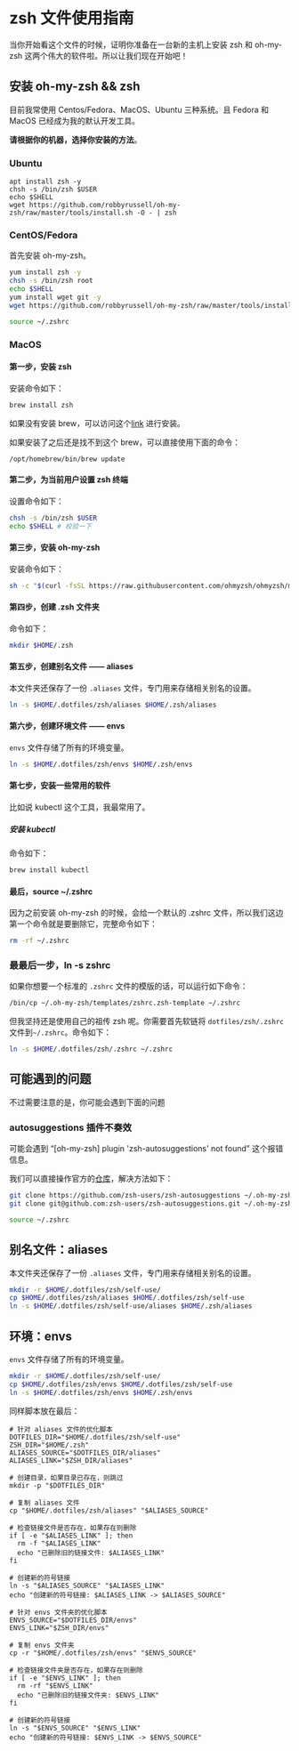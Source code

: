 # zsh 文件使用指南

当你开始看这个文件的时候，证明你准备在一台新的主机上安装 zsh 和 oh-my-zsh 这两个伟大的软件啦。所以让我们现在开始吧！

## 安装 oh-my-zsh && zsh

目前我常使用 Centos/Fedora、MacOS、Ubuntu 三种系统。且 Fedora 和 MacOS 已经成为我的默认开发工具。

**请根据你的机器，选择你安装的方法**。

### Ubuntu

```shell
apt install zsh -y
chsh -s /bin/zsh $USER
echo $SHELL
wget https://github.com/robbyrussell/oh-my-zsh/raw/master/tools/install.sh -O - | zsh
```

### CentOS/Fedora

首先安装 oh-my-zsh。

```bash
yum install zsh -y
chsh -s /bin/zsh root
echo $SHELL
yum install wget git -y
wget https://github.com/robbyrussell/oh-my-zsh/raw/master/tools/install.sh -O - | zsh

source ~/.zshrc
```

### MacOS

#### 第一步，安装 zsh

安装命令如下：

```sh
brew install zsh
```

如果没有安装 brew，可以访问这个[link](<https://docs.brew.sh/Installation#:~:text=homebrew%2Dcore%20here-,/bin/bash%20%2Dc%20%22%24(curl%20%2DfsSL%20https%3A//raw.githubusercontent.com/Homebrew/install/master/install.sh)%22,-The%20default%20Git>) 进行安装。

如果安装了之后还是找不到这个 brew，可以直接使用下面的命令：

```shell
/opt/homebrew/bin/brew update
```

#### 第二步，为当前用户设置 zsh 终端

设置命令如下：

```sh
chsh -s /bin/zsh $USER
echo $SHELL # 校验一下
```

#### 第三步，安装 oh-my-zsh

安装命令如下：

```sh
sh -c "$(curl -fsSL https://raw.githubusercontent.com/ohmyzsh/ohmyzsh/master/tools/install.sh)"
```

#### 第四步，创建 .zsh 文件夹

命令如下：

```sh
mkdir $HOME/.zsh
```

#### 第五步，创建别名文件 —— aliases

本文件夹还保存了一份 `.aliases` 文件，专门用来存储相关别名的设置。

```sh
ln -s $HOME/.dotfiles/zsh/aliases $HOME/.zsh/aliases
```

#### 第六步，创建环境文件 —— envs

`envs` 文件存储了所有的环境变量。

```sh
ln -s $HOME/.dotfiles/zsh/envs $HOME/.zsh/envs
```

#### 第七步，安装一些常用的软件

比如说 kubectl 这个工具，我最常用了。

##### 安装 kubectl

命令如下：

```sh
brew install kubectl
```

#### 最后，source ~/.zshrc

因为之前安装 oh-my-zsh 的时候，会给一个默认的 .zshrc 文件，所以我们这边第一个命令就是要删除它，完整命令如下：

```sh
rm -rf ~/.zshrc
```

### 最最后一步，ln -s zshrc

如果你想要一个标准的 `.zshrc` 文件的模版的话，可以运行如下命令：

```bash
/bin/cp ~/.oh-my-zsh/templates/zshrc.zsh-template ~/.zshrc
```

但我坚持还是使用自己的祖传 zsh 呢。你需要首先软链将 `dotfiles/zsh/.zshrc` 文件到`~/.zshrc`。命令如下：

```bash
ln -s $HOME/.dotfiles/zsh/.zshrc ~/.zshrc
```

## 可能遇到的问题

不过需要注意的是，你可能会遇到下面的问题

### autosuggestions 插件不奏效

可能会遇到 “[oh-my-zsh] plugin 'zsh-autosuggestions' not found” 这个报错信息。

我们可以直接操作官方的[仓库](https://github.com/zsh-users/zsh-autosuggestions)，解决方法如下：

```bash
git clone https://github.com/zsh-users/zsh-autosuggestions ~/.oh-my-zsh/custom/plugins/zsh-autosuggestions
git clone git@github.com:zsh-users/zsh-autosuggestions.git ~/.oh-my-zsh/custom/plugins/zsh-autosuggestions

source ~/.zshrc
```

## 别名文件：aliases

本文件夹还保存了一份 `.aliases` 文件，专门用来存储相关别名的设置。

```sh
mkdir -r $HOME/.dotfiles/zsh/self-use/
cp $HOME/.dotfiles/zsh/aliases $HOME/.dotfiles/zsh/self-use
ln -s $HOME/.dotfiles/zsh/self-use/aliases $HOME/.zsh/aliases
```

## 环境：envs

`envs` 文件存储了所有的环境变量。

```sh
mkdir -r $HOME/.dotfiles/zsh/self-use/
cp $HOME/.dotfiles/zsh/envs $HOME/.dotfiles/zsh/self-use
ln -s $HOME/.dotfiles/zsh/envs $HOME/.zsh/envs
```

同样脚本放在最后：

```shell
# 针对 aliases 文件的优化脚本
DOTFILES_DIR="$HOME/.dotfiles/zsh/self-use"
ZSH_DIR="$HOME/.zsh"
ALIASES_SOURCE="$DOTFILES_DIR/aliases"
ALIASES_LINK="$ZSH_DIR/aliases"

# 创建目录，如果目录已存在，则跳过
mkdir -p "$DOTFILES_DIR"

# 复制 aliases 文件
cp "$HOME/.dotfiles/zsh/aliases" "$ALIASES_SOURCE"

# 检查链接文件是否存在，如果存在则删除
if [ -e "$ALIASES_LINK" ]; then
  rm -f "$ALIASES_LINK"
  echo "已删除旧的链接文件: $ALIASES_LINK"
fi

# 创建新的符号链接
ln -s "$ALIASES_SOURCE" "$ALIASES_LINK"
echo "创建新的符号链接: $ALIASES_LINK -> $ALIASES_SOURCE"

# 针对 envs 文件夹的优化脚本
ENVS_SOURCE="$DOTFILES_DIR/envs"
ENVS_LINK="$ZSH_DIR/envs"

# 复制 envs 文件夹
cp -r "$HOME/.dotfiles/zsh/envs" "$ENVS_SOURCE"

# 检查链接文件夹是否存在，如果存在则删除
if [ -e "$ENVS_LINK" ]; then
  rm -rf "$ENVS_LINK"
  echo "已删除旧的链接文件夹: $ENVS_LINK"
fi

# 创建新的符号链接
ln -s "$ENVS_SOURCE" "$ENVS_LINK"
echo "创建新的符号链接: $ENVS_LINK -> $ENVS_SOURCE"
```
